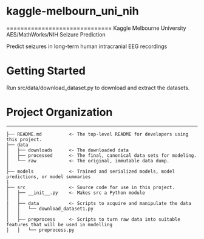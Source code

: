 # kaggle-melbourn_uni_nih
==============================
Kaggle Melbourne University AES/MathWorks/NIH Seizure Prediction

Predict seizures in long-term human intracranial EEG recordings

# Getting Started
Run src/data/download_dataset.py to download and extract the datasets.

# Project Organization
------------

    ├── README.md          <- The top-level README for developers using this project.
    ├── data
    │   ├── downloads      <- The downloaded data
    │   ├── processed      <- The final, canonical data sets for modeling.
    │   └── raw            <- The original, immutable data dump.
    │
    ├── models             <- Trained and serialized models, model predictions, or model summaries
    |
    ├── src                <- Source code for use in this project.
    │   ├── __init__.py    <- Makes src a Python module
    │   │
    |   ├── data           <- Scripts to acquire and manipulate the data
    │   │   └── download_dataset1.py
    │   │
    │   ├── preprocess     <- Scripts to turn raw data into suitable features that will be used in modelling
    │   │   └── preprocess.py
